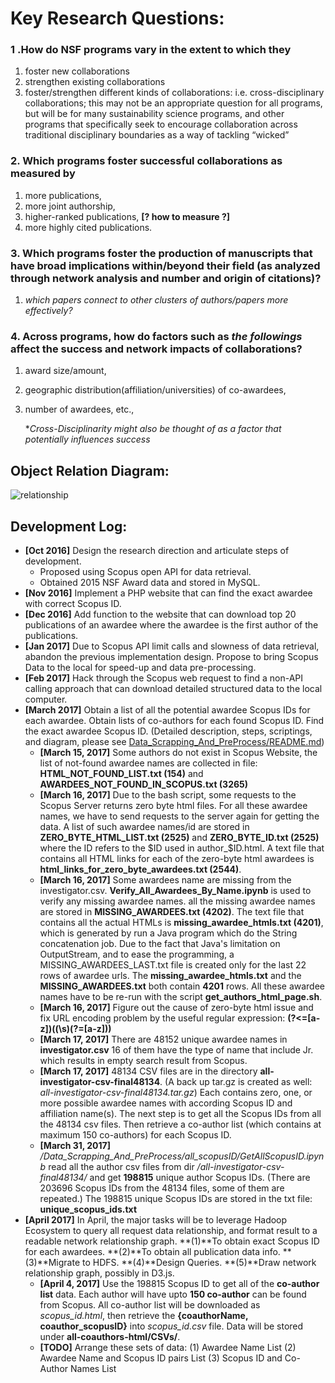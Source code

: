# Key Research Questions:

### 1 .How do NSF programs vary in the extent to which they
1. foster new collaborations
2. strengthen existing collaborations
3. foster/strengthen different kinds of collaborations:
     i.e. cross-disciplinary collaborations; this may not be an appropriate question for all programs, but will be for many sustainability science programs, and other programs that specifically seek to encourage collaboration across traditional disciplinary boundaries as a way of tackling “wicked”

### 2. Which programs foster successful collaborations as measured by
1. more publications,
2. more joint authorship,
3. higher-ranked publications, **[? how to measure ?]**
4. more highly cited publications.

### 3. Which programs foster the production of manuscripts that have broad implications within/beyond their field (as analyzed through network analysis and number and origin of citations)?  
1. *which papers connect to other clusters of authors/papers more effectively?*

### 4. Across programs, how do factors such as *the followings* affect the success and network impacts of collaborations?  
1. award size/amount,
2. geographic distribution(affiliation/universities) of co-awardees,
3. number of awardees, etc.,

    **Cross-Disciplinarity might also be thought of as a factor that potentially influences success*

## Object Relation Diagram:
![relationship](https://github.com/lizichen/collaboration_networks/blob/master/ObjectsRelationDiagram.jpg "Relationship Diagram")

## Development Log:
- **[Oct 2016]** Design the research direction and articulate steps of development.
    + Proposed using Scopus open API for data retrieval.
    + Obtained 2015 NSF Award data and stored in MySQL.
- **[Nov 2016]** Implement a PHP website that can find the exact awardee with correct Scopus ID.
- **[Dec 2016]** Add function to the website that can download top 20 publications of an awardee where the awardee is the first author of the publications.
- **[Jan 2017]** Due to Scopus API limit calls and slowness of data retrieval, abandon the previous implementation design. Propose to bring Scopus Data to the local for speed-up and data pre-processing. 
- **[Feb 2017]** Hack through the Scopus web request to find a non-API calling approach that can download detailed structured data to the local computer.
- **[March 2017]** Obtain a list of all the potential awardee Scopus IDs for each awardee. Obtain lists of co-authors for each found Scopus ID. Find the exact awardee Scopus ID. (Detailed description, steps, scriptings, and diagram, please see [Data_Scrapping_And_PreProcess/README.md][datapreprocee])
    + **[March 15, 2017]** Some authors do not exist in Scopus Website, the list of not-found awardee names are collected in file: **HTML_NOT_FOUND_LIST.txt (154)** and **AWARDEES_NOT_FOUND_IN_SCOPUS.txt (3265)**
    + **[March 16, 2017]** Due to the bash script, some requests to the Scopus Server returns zero byte html files. For all these awardee names, we have to send requests to the server again for getting the data. A list of such awardee names/id are stored in **ZERO_BYTE_HTML_LIST.txt (2525)** and **ZERO_BYTE_ID.txt (2525)** where the ID refers to the $ID used in author_$ID.html. A text file that contains all HTML links for each of the zero-byte html awardees is **html_links_for_zero_byte_awardees.txt (2544)**. 
    + **[March 16, 2017]** Some awardees name are missing from the investigator.csv. **Verify_All_Awardees_By_Name.ipynb** is used to verify any missing awardee names. all the missing awardee names are stored in **MISSING_AWARDEES.txt (4202)**. The text file that contains all the actual HTMLs is **missing_awardee_htmls.txt (4201)**, which is generated by run a Java program which do the String concatenation job. Due to the fact that Java's limitation on OutputStream, and to ease the programming, a MISSING_AWARDEES_LAST.txt file is created only for the last 22 rows of awardee urls. The **missing_awardee_htmls.txt** and the **MISSING_AWARDEES.txt** both contain **4201** rows. All these awardee names have to be re-run with the script **get_authors_html_page.sh**. 
    + **[March 16, 2017]** Figure out the cause of zero-byte html issue and fix URL encoding problem by the useful regular expression: **(?<=[a-z])((\s)(?=[a-z]))**
    + **[March 17, 2017]** There are 48152 unique awardee names in **investigator.csv** 16 of them have the type of name that include Jr. which results in empty search result from Scopus.
    + **[March 17, 2017]** 48134 CSV files are in the directory **all-investigator-csv-final48134**. (A back up tar.gz is created as well: *all-investigator-csv-final48134.tar.gz*) Each contains zero, one, or more possible awardee names with according Scopus ID and affiliation name(s). The next step is to get all the Scopus IDs from all the 48134 csv files. Then retrieve a co-author list (which contains at maximum 150 co-authors) for each Scopus ID.
    + **[March 31, 2017]** */Data_Scrapping_And_PreProcess/all_scopusID/GetAllScopusID.ipynb* read all the author csv files from dir */all-investigator-csv-final48134/* and get **198815** unique author Scopus IDs. (There are 203696 Scopus IDs from the 48134 files, some of them are repeated.) The 198815 unique Scopus IDs are stored in the txt file: **unique_scopus_ids.txt**
- **[April 2017]** In April, the major tasks will be to leverage Hadoop Ecosystem to query all request data relationship, and format result to a readable network relationship graph. **(1)**To obtain exact Scopus ID for each awardees. **(2)**To obtain all publication data info. **(3)**Migrate to HDFS. **(4)**Design Queries. **(5)**Draw network relationship graph, possibly in D3.js.
    + **[April 4, 2017]** Use the 198815 Scopus ID to get all of the **co-author list** data. Each author will have upto **150 co-author** can be found from Scopus. All co-author list will be downloaded as *scopus_id.html*, then retrieve the **{coauthorName, coauthor_scopusID}** into *scopus_id.csv* file. Data will be stored under **all-coauthors-html/CSVs/**.
    + **[TODO]** Arrange these sets of data: (1) Awardee Name List (2) Awardee Name and Scopus ID pairs List (3) Scopus ID and Co-Author Names List



[datapreprocee]:https://github.com/lizichen/collaboration_networks/blob/master/Data_Scrapping_And_PreProcess/README.md
